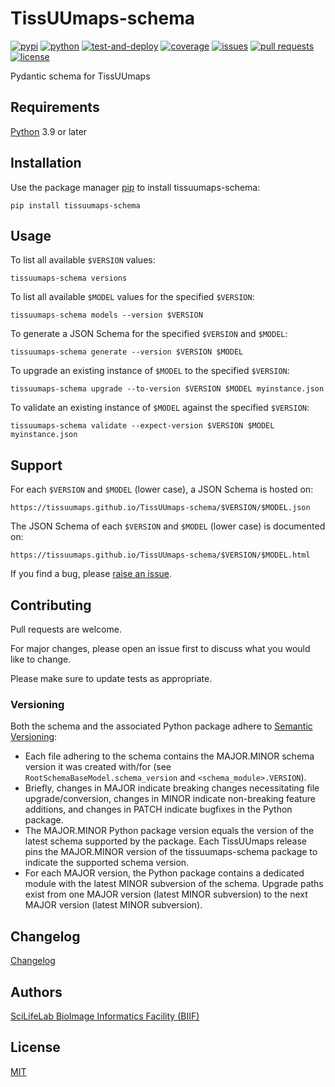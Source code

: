 # TissUUmaps-schema

[![pypi](https://img.shields.io/pypi/v/tissuumaps-schema?label=pypi)](https://pypi.org/project/tissuumaps-schema/)
[![python](https://img.shields.io/pypi/pyversions/tissuumaps-schema?label=python)](https://www.python.org)
[![test-and-deploy](https://img.shields.io/github/actions/workflow/status/TissUUmaps/tissuumaps-schema/test-and-deploy.yml?label=test-and-deploy)](https://github.com/TissUUmaps/tissuumaps-schema/actions/workflows/test-and-deploy.yml)
[![coverage](https://img.shields.io/codecov/c/gh/TissUUmaps/tissuumaps-schema?label=coverage)](https://app.codecov.io/gh/TissUUmaps/tissuumaps-schema)
[![issues](https://img.shields.io/github/issues/TissUUmaps/tissuumaps-schema?label=issues)](https://github.com/TissUUmaps/tissuumaps-schema/issues)
[![pull requests](https://img.shields.io/github/issues-pr/TissUUmaps/tissuumaps-schema?label=pull%20requests)](https://github.com/TissUUmaps/tissuumaps-schema/pulls)
[![license](https://img.shields.io/github/license/TissUUmaps/tissuumaps-schema?label=license)](https://github.com/TissUUmaps/tissuumaps-schema/blob/main/LICENSE)

Pydantic schema for TissUUmaps

## Requirements

[Python](https://www.python.org) 3.9 or later

## Installation

Use the package manager [pip](https://pip.pypa.io/en/stable/) to install tissuumaps-schema:

    pip install tissuumaps-schema

## Usage

To list all available `$VERSION` values:

    tissuumaps-schema versions

To list all available `$MODEL` values for the specified `$VERSION`:

    tissuumaps-schema models --version $VERSION

To generate a JSON Schema for the specified `$VERSION` and `$MODEL`:

    tissuumaps-schema generate --version $VERSION $MODEL

To upgrade an existing instance of `$MODEL` to the specified `$VERSION`:

    tissuumaps-schema upgrade --to-version $VERSION $MODEL myinstance.json

To validate an existing instance of `$MODEL` against the specified `$VERSION`:

    tissuumaps-schema validate --expect-version $VERSION $MODEL myinstance.json

## Support

For each `$VERSION` and `$MODEL` (lower case), a JSON Schema is hosted on:

    https://tissuumaps.github.io/TissUUmaps-schema/$VERSION/$MODEL.json

The JSON Schema of each `$VERSION` and `$MODEL` (lower case) is documented on:

    https://tissuumaps.github.io/TissUUmaps-schema/$VERSION/$MODEL.html

If you find a bug, please [raise an issue](https://github.com/TissUUmaps/TissUUmaps-schema/issues/new).

## Contributing

Pull requests are welcome.

For major changes, please open an issue first to discuss what you would like to change.

Please make sure to update tests as appropriate.

### Versioning

Both the schema and the associated Python package adhere to [Semantic Versioning](https://semver.org/spec/v2.0.0.html):
- Each file adhering to the schema contains the MAJOR.MINOR schema version it was created with/for (see `RootSchemaBaseModel.schema_version` and `<schema_module>.VERSION`).
- Briefly, changes in MAJOR indicate breaking changes necessitating file upgrade/conversion, changes in MINOR indicate non-breaking feature additions, and changes in PATCH indicate bugfixes in the Python package.
- The MAJOR.MINOR Python package version equals the version of the latest schema supported by the package. Each TissUUmaps release pins the MAJOR.MINOR version of the tissuumaps-schema package to indicate the supported schema version.
- For each MAJOR version, the Python package contains a dedicated module with the latest MINOR subversion of the schema. Upgrade paths exist from one MAJOR version (latest MINOR subversion) to the next MAJOR version (latest MINOR subversion).

## Changelog

[Changelog](https://github.com/TissUUmaps/TissUUmaps-schema/blob/main/CHANGELOG.md)

## Authors

[SciLifeLab BioImage Informatics Facility (BIIF)](https://biifsweden.github.io)

## License

[MIT](https://github.com/TissUUmaps/TissUUmaps-schema/blob/main/LICENSE)
